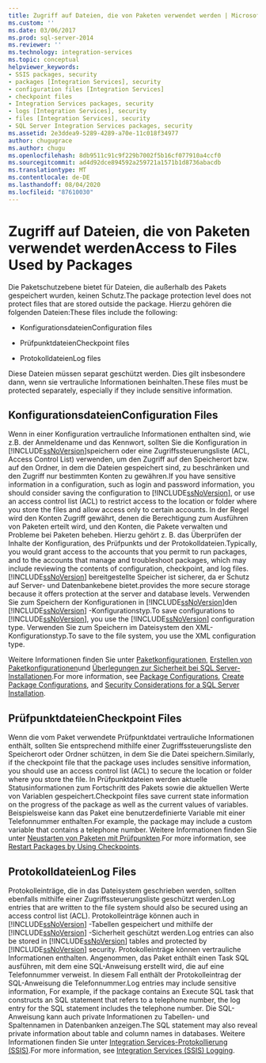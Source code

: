 ```yaml
---
title: Zugriff auf Dateien, die von Paketen verwendet werden | Microsoft-Dokumentation
ms.custom: ''
ms.date: 03/06/2017
ms.prod: sql-server-2014
ms.reviewer: ''
ms.technology: integration-services
ms.topic: conceptual
helpviewer_keywords:
- SSIS packages, security
- packages [Integration Services], security
- configuration files [Integration Services]
- checkpoint files
- Integration Services packages, security
- logs [Integration Services], security
- files [Integration Services], security
- SQL Server Integration Services packages, security
ms.assetid: 2e3ddea9-5289-4289-a70e-11c018f34977
author: chugugrace
ms.author: chugu
ms.openlocfilehash: 8db9511c91c9f229b7002f5b16cf077910a4ccf0
ms.sourcegitcommit: ad4d92dce894592a259721a1571b1d8736abacdb
ms.translationtype: MT
ms.contentlocale: de-DE
ms.lasthandoff: 08/04/2020
ms.locfileid: "87610030"
---
```

# <a name="access-to-files-used-by-packages"></a><span data-ttu-id="b4bbb-102">Zugriff auf Dateien, die von Paketen verwendet werden</span><span class="sxs-lookup"><span data-stu-id="b4bbb-102">Access to Files Used by Packages</span></span>
  <span data-ttu-id="b4bbb-103">Die Paketschutzebene bietet für Dateien, die außerhalb des Pakets gespeichert wurden, keinen Schutz.</span><span class="sxs-lookup"><span data-stu-id="b4bbb-103">The package protection level does not protect files that are stored outside the package.</span></span> <span data-ttu-id="b4bbb-104">Hierzu gehören die folgenden Dateien:</span><span class="sxs-lookup"><span data-stu-id="b4bbb-104">These files include the following:</span></span>  
  
-   <span data-ttu-id="b4bbb-105">Konfigurationsdateien</span><span class="sxs-lookup"><span data-stu-id="b4bbb-105">Configuration files</span></span>  
  
-   <span data-ttu-id="b4bbb-106">Prüfpunktdateien</span><span class="sxs-lookup"><span data-stu-id="b4bbb-106">Checkpoint files</span></span>  
  
-   <span data-ttu-id="b4bbb-107">Protokolldateien</span><span class="sxs-lookup"><span data-stu-id="b4bbb-107">Log files</span></span>  
  
 <span data-ttu-id="b4bbb-108">Diese Dateien müssen separat geschützt werden. Dies gilt insbesondere dann, wenn sie vertrauliche Informationen beinhalten.</span><span class="sxs-lookup"><span data-stu-id="b4bbb-108">These files must be protected separately, especially if they include sensitive information.</span></span>  
  
## <a name="configuration-files"></a><span data-ttu-id="b4bbb-109">Konfigurationsdateien</span><span class="sxs-lookup"><span data-stu-id="b4bbb-109">Configuration Files</span></span>  
 <span data-ttu-id="b4bbb-110">Wenn in einer Konfiguration vertrauliche Informationen enthalten sind, wie z.B. der Anmeldename und das Kennwort, sollten Sie die Konfiguration in [!INCLUDE[ssNoVersion](../includes/ssnoversion-md.md)]speichern oder eine Zugriffssteuerungsliste (ACL, Access Control List) verwenden, um den Zugriff auf den Speicherort bzw. auf den Ordner, in dem die Dateien gespeichert sind, zu beschränken und den Zugriff nur bestimmten Konten zu gewähren.</span><span class="sxs-lookup"><span data-stu-id="b4bbb-110">If you have sensitive information in a configuration, such as login and password information, you should consider saving the configuration to [!INCLUDE[ssNoVersion](../includes/ssnoversion-md.md)], or use an access control list (ACL) to restrict access to the location or folder where you store the files and allow access only to certain accounts.</span></span> <span data-ttu-id="b4bbb-111">In der Regel wird den Konten Zugriff gewährt, denen die Berechtigung zum Ausführen von Paketen erteilt wird, und den Konten, die Pakete verwalten und Probleme bei Paketen beheben. Hierzu gehört z. B. das Überprüfen der Inhalte der Konfiguration, des Prüfpunkts und der Protokolldateien.</span><span class="sxs-lookup"><span data-stu-id="b4bbb-111">Typically, you would grant access to the accounts that you permit to run packages, and to the accounts that manage and troubleshoot packages, which may include reviewing the contents of configuration, checkpoint, and log files.</span></span> [!INCLUDE[ssNoVersion](../includes/ssnoversion-md.md)] <span data-ttu-id="b4bbb-112">bereitgestellte Speicher ist sicherer, da er Schutz auf Server- und Datenbankebene bietet.</span><span class="sxs-lookup"><span data-stu-id="b4bbb-112">provides the more secure storage because it offers protection at the server and database levels.</span></span> <span data-ttu-id="b4bbb-113">Verwenden Sie zum Speichern der Konfigurationen in [!INCLUDE[ssNoVersion](../includes/ssnoversion-md.md)]den [!INCLUDE[ssNoVersion](../includes/ssnoversion-md.md)] -Konfigurationstyp.</span><span class="sxs-lookup"><span data-stu-id="b4bbb-113">To save configurations to [!INCLUDE[ssNoVersion](../includes/ssnoversion-md.md)], you use the [!INCLUDE[ssNoVersion](../includes/ssnoversion-md.md)] configuration type.</span></span> <span data-ttu-id="b4bbb-114">Verwenden Sie zum Speichern im Dateisystem den XML-Konfigurationstyp.</span><span class="sxs-lookup"><span data-stu-id="b4bbb-114">To save to the file system, you use the XML configuration type.</span></span>  
  
 <span data-ttu-id="b4bbb-115">Weitere Informationen finden Sie unter [Paketkonfigurationen](../../2014/integration-services/package-configurations.md), [Erstellen von Paketkonfigurationen](../../2014/integration-services/create-package-configurations.md)und [Überlegungen zur Sicherheit bei SQL Server-Installationen](../../2014/sql-server/install/security-considerations-for-a-sql-server-installation.md).</span><span class="sxs-lookup"><span data-stu-id="b4bbb-115">For more information, see [Package Configurations](../../2014/integration-services/package-configurations.md), [Create Package Configurations](../../2014/integration-services/create-package-configurations.md), and [Security Considerations for a SQL Server Installation](../../2014/sql-server/install/security-considerations-for-a-sql-server-installation.md).</span></span>  
  
## <a name="checkpoint-files"></a><span data-ttu-id="b4bbb-116">Prüfpunktdateien</span><span class="sxs-lookup"><span data-stu-id="b4bbb-116">Checkpoint Files</span></span>  
 <span data-ttu-id="b4bbb-117">Wenn die vom Paket verwendete Prüfpunktdatei vertrauliche Informationen enthält, sollten Sie entsprechend mithilfe einer Zugriffssteuerungsliste den Speicherort oder Ordner schützen, in dem Sie die Datei speichern.</span><span class="sxs-lookup"><span data-stu-id="b4bbb-117">Similarly, if the checkpoint file that the package uses includes sensitive information, you should use an access control list (ACL) to secure the location or folder where you store the file.</span></span> <span data-ttu-id="b4bbb-118">In Prüfpunktdateien werden aktuelle Statusinformationen zum Fortschritt des Pakets sowie die aktuellen Werte von Variablen gespeichert.</span><span class="sxs-lookup"><span data-stu-id="b4bbb-118">Checkpoint files save current state information on the progress of the package as well as the current values of variables.</span></span> <span data-ttu-id="b4bbb-119">Beispielsweise kann das Paket eine benutzerdefinierte Variable mit einer Telefonnummer enthalten.</span><span class="sxs-lookup"><span data-stu-id="b4bbb-119">For example, the package may include a custom variable that contains a telephone number.</span></span> <span data-ttu-id="b4bbb-120">Weitere Informationen finden Sie unter [Neustarten von Paketen mit Prüfpunkten](packages/restart-packages-by-using-checkpoints.md).</span><span class="sxs-lookup"><span data-stu-id="b4bbb-120">For more information, see [Restart Packages by Using Checkpoints](packages/restart-packages-by-using-checkpoints.md).</span></span>  
  
## <a name="log-files"></a><span data-ttu-id="b4bbb-121">Protokolldateien</span><span class="sxs-lookup"><span data-stu-id="b4bbb-121">Log Files</span></span>  
 <span data-ttu-id="b4bbb-122">Protokolleinträge, die in das Dateisystem geschrieben werden, sollten ebenfalls mithilfe einer Zugriffssteuerungsliste geschützt werden.</span><span class="sxs-lookup"><span data-stu-id="b4bbb-122">Log entries that are written to the file system should also be secured using an access control list (ACL).</span></span> <span data-ttu-id="b4bbb-123">Protokolleinträge können auch in [!INCLUDE[ssNoVersion](../includes/ssnoversion-md.md)] -Tabellen gespeichert und mithilfe der [!INCLUDE[ssNoVersion](../includes/ssnoversion-md.md)] -Sicherheit geschützt werden.</span><span class="sxs-lookup"><span data-stu-id="b4bbb-123">Log entries can also be stored in [!INCLUDE[ssNoVersion](../includes/ssnoversion-md.md)] tables and protected by [!INCLUDE[ssNoVersion](../includes/ssnoversion-md.md)] security.</span></span> <span data-ttu-id="b4bbb-124">Protokolleinträge können vertrauliche Informationen enthalten. Angenommen, das Paket enthält einen Task SQL ausführen, mit dem eine SQL-Anweisung erstellt wird, die auf eine Telefonnummer verweist. In diesem Fall enthält der Protokolleintrag der SQL-Anweisung die Telefonnummer.</span><span class="sxs-lookup"><span data-stu-id="b4bbb-124">Log entries may include sensitive information, For example, if the package contains an Execute SQL task that constructs an SQL statement that refers to a telephone number, the log entry for the SQL statement includes the telephone number.</span></span> <span data-ttu-id="b4bbb-125">Die SQL-Anweisung kann auch private Informationen zu Tabellen- und Spaltennamen in Datenbanken anzeigen.</span><span class="sxs-lookup"><span data-stu-id="b4bbb-125">The SQL statement may also reveal private information about table and column names in databases.</span></span> <span data-ttu-id="b4bbb-126">Weitere Informationen finden Sie unter [Integration Services-Protokollierung &#40;SSIS&#41;](performance/integration-services-ssis-logging.md).</span><span class="sxs-lookup"><span data-stu-id="b4bbb-126">For more information, see [Integration Services &#40;SSIS&#41; Logging](performance/integration-services-ssis-logging.md).</span></span>  
  
  
